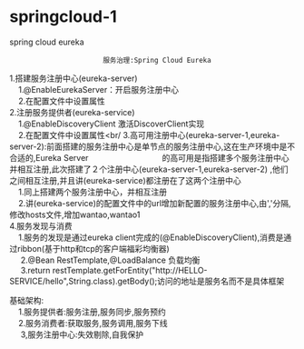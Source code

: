 # springcloud-1
spring cloud eureka

                           服务治理:Spring Cloud Eureka
1.搭建服务注册中心(eureka-server)<br/>
  &nbsp;&nbsp;&nbsp;&nbsp;1.@EnableEurekaServer：开启服务注册中心<br/>
  &nbsp;&nbsp;&nbsp;&nbsp;2.在配置文件中设置属性<br/>
2.注册服务提供者(eureka-service)<br/>
  &nbsp;&nbsp;&nbsp;&nbsp;1.@EnableDiscoveryClient 激活DiscoverClient实现<br/>
  &nbsp;&nbsp;&nbsp;&nbsp;2.在配置文件中设置属性<br/
3.高可用注册中心(eureka-server-1,eureka-server-2):前面搭建的服务注册中心是单节点的服务注册中心,这在生产环境中是不合适的,Eureka Server
　　　　　　　　　的高可用是指搭建多个服务注册中心并相互注册,此次搭建了２个注册中心(eureka-server-1,eureka-server-2)
               ,他们之间相互注册,并且讲(eureka-service)都注册在了这两个注册中心<br/>
  &nbsp;&nbsp;&nbsp;&nbsp;1.同上搭建两个服务注册中心，并相互注册<br/>
  &nbsp;&nbsp;&nbsp;&nbsp;2.讲(eureka-service)的配置文件中的url增加新配置的服务注册中心,由','分隔,修改hosts文件,增加wantao,wantao1<br/>
4.服务发现与消费<br/>
  &nbsp;&nbsp;&nbsp;&nbsp;1.服务的发现是通过eureka client完成的(@EnableDiscoveryClient),消费是通过ribbon(基于http和tcp的客户端福彩均衡器)<br/>
&nbsp;&nbsp;&nbsp;&nbsp;  2.@Bean RestTemplate,@LoadBalance 负载均衡<br/>
 &nbsp;&nbsp;&nbsp;&nbsp; 3.return restTemplate.getForEntity("http://HELLO-SERVICE/hello",String.class).getBody();访问的地址是服务名而不是具体框架<br/>

基础架构:<br/>
  &nbsp;&nbsp;&nbsp;&nbsp;1.服务提供者:服务注册,服务同步,服务预约<br/>
  &nbsp;&nbsp;&nbsp;&nbsp;2.服务消费者:获取服务,服务调用,服务下线<br/>
 &nbsp;&nbsp;&nbsp;&nbsp; 3,服务注册中心:失效剔除,自我保护<br/>
